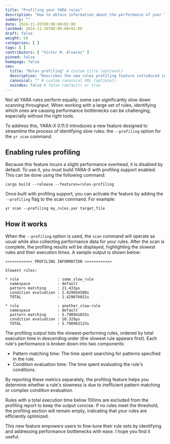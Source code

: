 ```yaml
---
title: "Profiling your YARA rules"
description: "How to obtain information about the performance of your YARA rules"
summary: ""
date: 2024-11-26T00:00:00+01:00
lastmod: 2024-11-26T00:00:00+01:00
draft: false
weight: 50
categories: [ ]
tags: [ ]
contributors: [ "Victor M. Alvarez" ]
pinned: false
homepage: false
seo:
  title: "Rules profiling" # custom title (optional)
  description: "Describes the new rules profiling feature introduced in YARA-X 0.11.0" # custom description (recommended)
  canonical: "" # custom canonical URL (optional)
  noindex: false # false (default) or true
---
```


Not all YARA rules perform equally; some can significantly slow down scanning
throughput. When working with a large set of rules, identifying which ones are
causing performance bottlenecks can be challenging, especially without the right
tools.

To address this, YARA-X 0.11.0 introduces a new feature designed to streamline
the process of identifying slow rules: the `--profiling` option for
the `yr scan`
command.

## Enabling rules profiling

Because this feature incurs a slight performance overhead, it is disabled by
default. To use it, you must build YARA-X with profiling support enabled. This
can be done using the following command:

```shell
cargo build --release --features=rules-profiling
```

Once built with profiling support, you can activate the feature by adding the
`--profiling` flag to the scan command. For example:

```shell
yr scan --profiling my_rules.yar target_file
```

## How it works

When the `--profiling` option is used, the `scan` command will operate as usual
while also collecting performance data for your rules. After the scan is
complete,
the profiling results will be displayed, highlighting the slowest rules and
their execution times. A sample output is shown below:

```
«««««««««««« PROFILING INFORMATION »»»»»»»»»»»»

Slowest rules:

* rule                 : some_slow_rule
  namespace            : default
  pattern matching     : 21.433µs
  condition evaluation : 2.429054588s
  TOTAL                : 2.429076021s
  
* rule                 : another_slow-rule
  namespace            : default
  pattern matching     : 5.790941033s
  condition evaluation : 10.329µs
  TOTAL                : 5.790963123s
```

The profiling output lists the slowest-performing rules, ordered by total
execution time in descending order (the slowest rule appears first). Each
rule's performance is broken down into two components:

* Pattern matching time: The time spent searching for patterns specified in the
  rule.
* Condition evaluation time: The time spent evaluating the rule's conditions.

By reporting these metrics separately, the profiling feature helps you determine
whether a rule's slowness is due to inefficient pattern matching or complex
condition evaluation.

Rules with a total execution time below 100ms are excluded from the profiling
report to keep the output concise. If no rules meet the threshold, the profiling
section will remain empty, indicating that your rules are efficiently optimized.

This new feature empowers users to fine-tune their rule sets by identifying and
addressing performance bottlenecks with ease. I hope you find it useful.